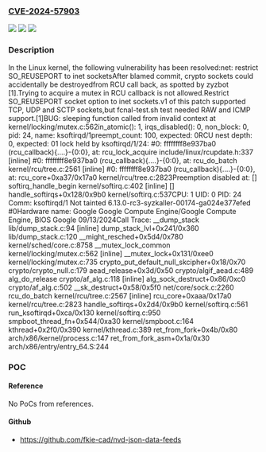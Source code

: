 ### [CVE-2024-57903](https://cve.mitre.org/cgi-bin/cvename.cgi?name=CVE-2024-57903)
![](https://img.shields.io/static/v1?label=Product&message=Linux&color=blue)
![](https://img.shields.io/static/v1?label=Version&message=8c7138b33e5c690c308b2a7085f6313fdcb3f616%3C%20579cfa595af1e00ccc9c3a849a4add6bba8b4bad%20&color=brighgreen)
![](https://img.shields.io/static/v1?label=Vulnerability&message=n%2Fa&color=brighgreen)

### Description

In the Linux kernel, the following vulnerability has been resolved:net: restrict SO_REUSEPORT to inet socketsAfter blamed commit, crypto sockets could accidentally be destroyedfrom RCU call back, as spotted by zyzbot [1].Trying to acquire a mutex in RCU callback is not allowed.Restrict SO_REUSEPORT socket option to inet sockets.v1 of this patch supported TCP, UDP and SCTP sockets,but fcnal-test.sh test needed RAW and ICMP support.[1]BUG: sleeping function called from invalid context at kernel/locking/mutex.c:562in_atomic(): 1, irqs_disabled(): 0, non_block: 0, pid: 24, name: ksoftirqd/1preempt_count: 100, expected: 0RCU nest depth: 0, expected: 01 lock held by ksoftirqd/1/24:  #0: ffffffff8e937ba0 (rcu_callback){....}-{0:0}, at: rcu_lock_acquire include/linux/rcupdate.h:337 [inline]  #0: ffffffff8e937ba0 (rcu_callback){....}-{0:0}, at: rcu_do_batch kernel/rcu/tree.c:2561 [inline]  #0: ffffffff8e937ba0 (rcu_callback){....}-{0:0}, at: rcu_core+0xa37/0x17a0 kernel/rcu/tree.c:2823Preemption disabled at: [<ffffffff8161c8c8>] softirq_handle_begin kernel/softirq.c:402 [inline] [<ffffffff8161c8c8>] handle_softirqs+0x128/0x9b0 kernel/softirq.c:537CPU: 1 UID: 0 PID: 24 Comm: ksoftirqd/1 Not tainted 6.13.0-rc3-syzkaller-00174-ga024e377efed #0Hardware name: Google Google Compute Engine/Google Compute Engine, BIOS Google 09/13/2024Call Trace: <TASK>  __dump_stack lib/dump_stack.c:94 [inline]  dump_stack_lvl+0x241/0x360 lib/dump_stack.c:120  __might_resched+0x5d4/0x780 kernel/sched/core.c:8758  __mutex_lock_common kernel/locking/mutex.c:562 [inline]  __mutex_lock+0x131/0xee0 kernel/locking/mutex.c:735  crypto_put_default_null_skcipher+0x18/0x70 crypto/crypto_null.c:179  aead_release+0x3d/0x50 crypto/algif_aead.c:489  alg_do_release crypto/af_alg.c:118 [inline]  alg_sock_destruct+0x86/0xc0 crypto/af_alg.c:502  __sk_destruct+0x58/0x5f0 net/core/sock.c:2260  rcu_do_batch kernel/rcu/tree.c:2567 [inline]  rcu_core+0xaaa/0x17a0 kernel/rcu/tree.c:2823  handle_softirqs+0x2d4/0x9b0 kernel/softirq.c:561  run_ksoftirqd+0xca/0x130 kernel/softirq.c:950  smpboot_thread_fn+0x544/0xa30 kernel/smpboot.c:164  kthread+0x2f0/0x390 kernel/kthread.c:389  ret_from_fork+0x4b/0x80 arch/x86/kernel/process.c:147  ret_from_fork_asm+0x1a/0x30 arch/x86/entry/entry_64.S:244 </TASK>

### POC

#### Reference
No PoCs from references.

#### Github
- https://github.com/fkie-cad/nvd-json-data-feeds

